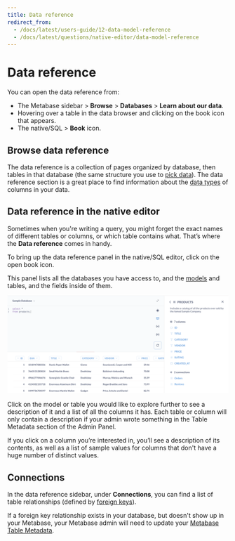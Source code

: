 ```yaml
---
title: Data reference
redirect_from:
  - /docs/latest/users-guide/12-data-model-reference
  - /docs/latest/questions/native-editor/data-model-reference
---
```


# Data reference

You can open the data reference from:

- The Metabase sidebar > **Browse** > **Databases** > **Learn about our data**.
- Hovering over a table in the data browser and clicking on the book icon that appears.
- The native/SQL > **Book** icon.

## Browse data reference

The data reference is a collection of pages organized by database, then tables in that database (the same structure you use to [pick data](../questions/query-builder/editor.md/#picking-data)). The data reference section is a great place to find information about the [data types](https://www.metabase.com/learn/grow-your-data-skills/data-fundamentals/data-types-overview/) of columns in your data.

## Data reference in the native editor

Sometimes when you're writing a query, you might forget the exact names of different tables or columns, or which table contains what. That’s where the **Data reference** comes in handy.

To bring up the data reference panel in the native/SQL editor, click on the open book icon.

This panel lists all the databases you have access to, and the [models](../data-modeling/models.md) and tables, and the fields inside of them.

![Data reference sidebar](./images/DataReference.png)

Click on the model or table you would like to explore further to see a description of it and a list of all the columns it has. Each table or column will only contain a description if your admin wrote something in the Table Metadata section of the Admin Panel.

If you click on a column you’re interested in, you’ll see a description of its contents, as well as a list of sample values for columns that don't have a huge number of distinct values.

## Connections

In the data reference sidebar, under **Connections**, you can find a list of table relationships (defined by [foreign keys](https://www.metabase.com/glossary/foreign_key/)).

If a foreign key relationship exists in your database, but doesn't show up in your Metabase, your Metabase admin will need to update your [Metabase Table Metadata](../data-modeling/metadata-editing.md).
